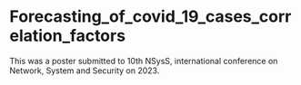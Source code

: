 # Forecasting_of_covid_19_cases_correlation_factors
This was a poster submitted to 10th NSysS, international conference on Network, System and Security on 2023.
